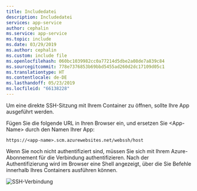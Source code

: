 ```yaml
---
title: Includedatei
description: Includedatei
services: app-service
author: cephalin
ms.service: app-service
ms.topic: include
ms.date: 03/29/2019
ms.author: cephalin
ms.custom: include file
ms.openlocfilehash: 060bc1039982cc0a77214d5dbe2a08de7a839c84
ms.sourcegitcommit: 778e7376853b69bbd5455ad260d2dc17109d05c1
ms.translationtype: HT
ms.contentlocale: de-DE
ms.lasthandoff: 05/23/2019
ms.locfileid: "66138228"
---
```

Um eine direkte SSH-Sitzung mit Ihrem Container zu öffnen, sollte Ihre App ausgeführt werden.

Fügen Sie die folgende URL in Ihren Browser ein, und ersetzen Sie \<App-Name> durch den Namen Ihrer App:

```
https://<app-name>.scm.azurewebsites.net/webssh/host
```

Wenn Sie noch nicht authentifiziert sind, müssen Sie sich mit Ihrem Azure-Abonnement für die Verbindung authentifizieren. Nach der Authentifizierung wird im Browser eine Shell angezeigt, über die Sie Befehle innerhalb Ihres Containers ausführen können.

![SSH-Verbindung](./media/app-service-web-ssh-connect-no-h/app-service-linux-ssh-connection.png)
